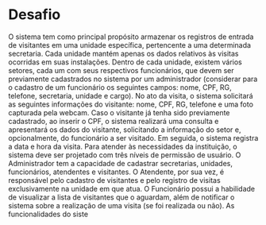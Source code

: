 # Desafio
O sistema tem como principal propósito armazenar os registros de entrada de
visitantes em uma unidade específica, pertencente a uma determinada secretaria. Cada
unidade mantém apenas os dados relativos às visitas ocorridas em suas instalações. Dentro
de cada unidade, existem vários setores, cada um com seus respectivos funcionários, que
devem ser previamente cadastrados no sistema por um administrador (considerar para o
cadastro de um funcionário os seguintes campos: nome, CPF, RG, telefone, secretaria,
unidade e cargo).
No ato da visita, o sistema solicitará as seguintes informações do visitante: nome,
CPF, RG, telefone e uma foto capturada pela webcam. Caso o visitante já tenha sido
previamente cadastrado, ao inserir o CPF, o sistema realizará uma consulta e apresentará
os dados do visitante, solicitando a informação do setor e, opcionalmente, do funcionário a
ser visitado. Em seguida, o sistema registra a data e hora da visita.
Para atender às necessidades da instituição, o sistema deve ser projetado com três
níveis de permissão de usuário. O Administrador tem a capacidade de cadastrar
secretarias, unidades, funcionários, atendentes e visitantes. O Atendente, por sua vez, é
responsável pelo cadastro de visitantes e pelo registro de visitas exclusivamente na unidade
em que atua. O Funcionário possui a habilidade de visualizar a lista de visitantes que o
aguardam, além de notificar o sistema sobre a realização de uma visita (se foi realizada ou
não). As funcionalidades do siste
